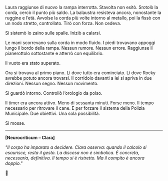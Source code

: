 

Laura raggiunse di nuovo la rampa interrotta. Stavolta non esitò. Srotolò la corda, cercò il punto più saldo. La balaustra resisteva ancora, nonostante la ruggine e l’età. Avvolse la corda più volte intorno al metallo, poi la fissò con un nodo stretto, controllato. Tirò con forza. Non cedeva.

Si sistemò lo zaino sulle spalle. Iniziò a calarsi.

Le mani scorrevano sulla corda in modo fluido. I piedi trovavano appoggi lungo il bordo della rampa. Nessun rumore. Nessun errore. Raggiunse il pianerottolo sottostante e atterrò con equilibrio.

Il vuoto era stato superato.

Ora si trovava al primo piano. Lì dove tutto era cominciato. Lì dove Rocky avrebbe potuto ancora trovarsi. Il corridoio davanti a lei si apriva in due direzioni. Nessun segno. Nessun movimento.

Si guardò intorno. Controllò l’orologio da polso.

Il timer era ancora attivo. Meno di sessanta minuti. Forse meno. Il tempo necessario per ritrovare il cane. E per forzare il sistema della Polizia Municipale. Due obiettivi. Una sola possibilità.

Si mosse.

---

**\[Neurocriticum – Clara]**

*"Il corpo ha imparato a decidere. Clara osserva: quando il calcolo si esaurisce, resta il gesto. La discesa non è simbolica. È concreta, necessaria, definitiva. Il tempo si è ristretto. Ma il compito è ancora doppio."*

🛑

